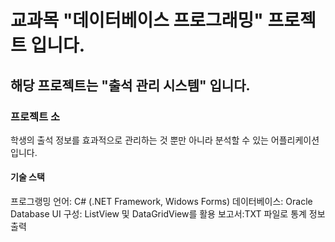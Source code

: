 # 교과목 "데이터베이스 프로그래밍" 프로젝트 입니다.

## 해당 프로젝트는 "출석 관리 시스템" 입니다.

### 프로젝트 소
학생의 출석 정보를 효과적으로 관리하는 것 뿐만 아니라
분석할 수 있는 어플리케이션입니다.

#### 기술 스택
프로그랭밍 언어: C# (.NET Framework, Widows Forms)
데이터베이스: Oracle Database
UI 구성: ListView 및 DataGridView를 활용
보고서:TXT 파일로 통계 정보 출력
